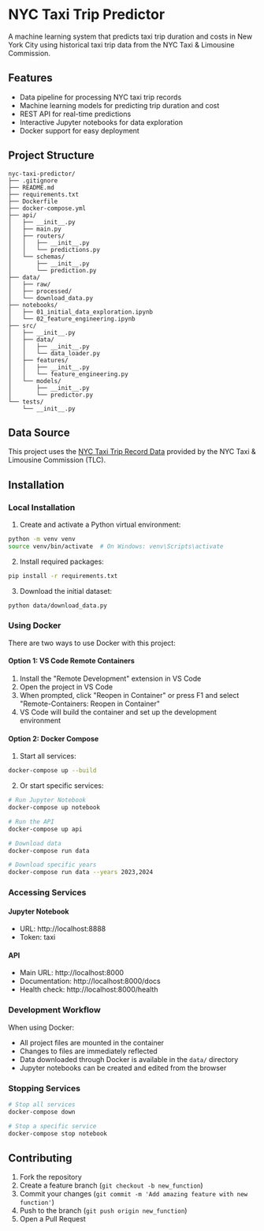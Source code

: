# NYC Taxi Trip Predictor

A machine learning system that predicts taxi trip duration and costs in New York City using historical taxi trip data from the NYC Taxi & Limousine Commission.

## Features

- Data pipeline for processing NYC taxi trip records
- Machine learning models for predicting trip duration and cost
- REST API for real-time predictions
- Interactive Jupyter notebooks for data exploration
- Docker support for easy deployment

## Project Structure
```
nyc-taxi-predictor/
├── .gitignore
├── README.md
├── requirements.txt
├── Dockerfile
├── docker-compose.yml
├── api/
│   ├── __init__.py
│   ├── main.py
│   ├── routers/
│   │   ├── __init__.py
│   │   └── predictions.py
│   └── schemas/
│       ├── __init__.py
│       └── prediction.py
├── data/
│   ├── raw/
│   ├── processed/
│   └── download_data.py
├── notebooks/
│   ├── 01_initial_data_exploration.ipynb
│   └── 02_feature_engineering.ipynb
├── src/
│   ├── __init__.py
│   ├── data/
│   │   ├── __init__.py
│   │   └── data_loader.py
│   ├── features/
│   │   ├── __init__.py
│   │   └── feature_engineering.py
│   └── models/
│       ├── __init__.py
│       └── predictor.py
└── tests/
    └── __init__.py 
```

## Data Source

This project uses the [NYC Taxi Trip Record Data](https://www.nyc.gov/site/tlc/about/tlc-trip-record-data.page) provided by the NYC Taxi & Limousine Commission (TLC).

## Installation

### Local Installation

1. Create and activate a Python virtual environment:
```bash
python -m venv venv
source venv/bin/activate  # On Windows: venv\Scripts\activate
```

2. Install required packages:
```bash
pip install -r requirements.txt
```

3. Download the initial dataset:
```bash
python data/download_data.py
```

### Using Docker

There are two ways to use Docker with this project:

#### Option 1: VS Code Remote Containers

1. Install the "Remote Development" extension in VS Code
2. Open the project in VS Code
3. When prompted, click "Reopen in Container" or press F1 and select "Remote-Containers: Reopen in Container"
4. VS Code will build the container and set up the development environment

#### Option 2: Docker Compose

1. Start all services:
```bash
docker-compose up --build
```

2. Or start specific services:
```bash
# Run Jupyter Notebook
docker-compose up notebook

# Run the API
docker-compose up api

# Download data
docker-compose run data

# Download specific years
docker-compose run data --years 2023,2024
```

### Accessing Services

#### Jupyter Notebook
- URL: http://localhost:8888
- Token: taxi

#### API
- Main URL: http://localhost:8000
- Documentation: http://localhost:8000/docs
- Health check: http://localhost:8000/health

### Development Workflow

When using Docker:
- All project files are mounted in the container
- Changes to files are immediately reflected
- Data downloaded through Docker is available in the `data/` directory
- Jupyter notebooks can be created and edited from the browser

### Stopping Services

```bash
# Stop all services
docker-compose down

# Stop a specific service
docker-compose stop notebook
```

## Contributing

1. Fork the repository
2. Create a feature branch (`git checkout -b new_function`)
3. Commit your changes (`git commit -m 'Add amazing feature with new function'`)
4. Push to the branch (`git push origin new_function`)
5. Open a Pull Request

